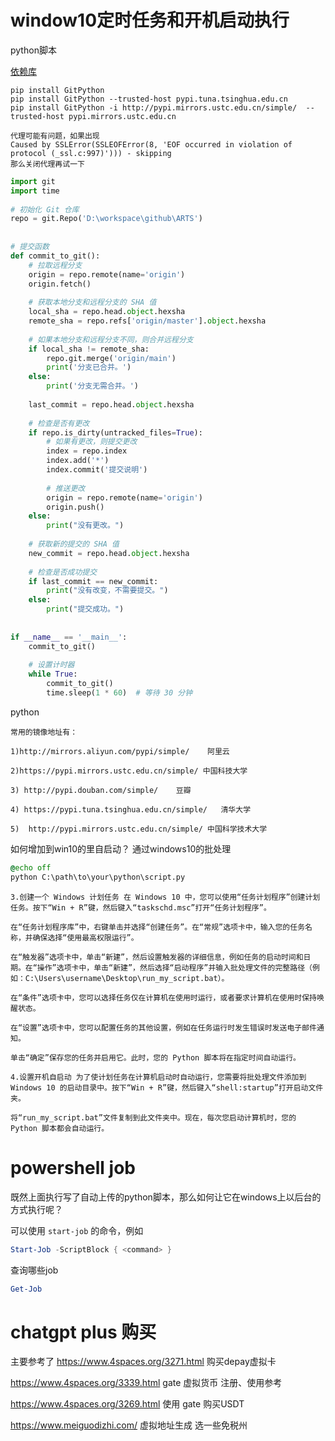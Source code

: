 

# window10定时任务和开机启动执行

python脚本

[依赖库](test)
```
pip install GitPython
pip install GitPython --trusted-host pypi.tuna.tsinghua.edu.cn
pip install GitPython -i http://pypi.mirrors.ustc.edu.cn/simple/  --trusted-host pypi.mirrors.ustc.edu.cn

代理可能有问题，如果出现
Caused by SSLError(SSLEOFError(8, 'EOF occurred in violation of protocol (_ssl.c:997)'))) - skipping
那么关闭代理再试一下

```

```python
import git  
import time  
  
# 初始化 Git 仓库  
repo = git.Repo('D:\workspace\github\ARTS')  
  
  
# 提交函数  
def commit_to_git():  
    # 拉取远程分支  
    origin = repo.remote(name='origin')  
    origin.fetch()  
  
    # 获取本地分支和远程分支的 SHA 值  
    local_sha = repo.head.object.hexsha  
    remote_sha = repo.refs['origin/master'].object.hexsha  
  
    # 如果本地分支和远程分支不同，则合并远程分支  
    if local_sha != remote_sha:  
        repo.git.merge('origin/main')  
        print('分支已合并。')  
    else:  
        print('分支无需合并。')  
  
    last_commit = repo.head.object.hexsha  
  
    # 检查是否有更改  
    if repo.is_dirty(untracked_files=True):  
        # 如果有更改，则提交更改  
        index = repo.index  
        index.add('*')  
        index.commit('提交说明')  
  
        # 推送更改  
        origin = repo.remote(name='origin')  
        origin.push()  
    else:  
        print("没有更改。")  
  
    # 获取新的提交的 SHA 值  
    new_commit = repo.head.object.hexsha  
  
    # 检查是否成功提交  
    if last_commit == new_commit:  
        print("没有改变，不需要提交。")  
    else:  
        print("提交成功。")  
  
  
if __name__ == '__main__':  
    commit_to_git()  
  
    # 设置计时器  
    while True:  
        commit_to_git()  
        time.sleep(1 * 60)  # 等待 30 分钟

```


python
```
常用的镜像地址有： 

1)http://mirrors.aliyun.com/pypi/simple/    阿里云

2)https://pypi.mirrors.ustc.edu.cn/simple/ 中国科技大学

3) http://pypi.douban.com/simple/    豆瓣

4) https://pypi.tuna.tsinghua.edu.cn/simple/   清华大学

5)  http://pypi.mirrors.ustc.edu.cn/simple/ 中国科学技术大学

```


如何增加到win10的里自启动？
通过windows10的批处理
```bat
@echo off
python C:\path\to\your\python\script.py

```

```
3.创建一个 Windows 计划任务 在 Windows 10 中，您可以使用“任务计划程序”创建计划任务。按下“Win + R”键，然后键入“taskschd.msc”打开“任务计划程序”。

在“任务计划程序库”中，右键单击并选择“创建任务”。在“常规”选项卡中，输入您的任务名称，并确保选择“使用最高权限运行”。

在“触发器”选项卡中，单击“新建”，然后设置触发器的详细信息，例如任务的启动时间和日期。在“操作”选项卡中，单击“新建”，然后选择“启动程序”并输入批处理文件的完整路径（例如：C:\Users\username\Desktop\run_my_script.bat）。

在“条件”选项卡中，您可以选择任务仅在计算机在使用时运行，或者要求计算机在使用时保持唤醒状态。

在“设置”选项卡中，您可以配置任务的其他设置，例如在任务运行时发生错误时发送电子邮件通知。

单击“确定”保存您的任务并启用它。此时，您的 Python 脚本将在指定时间自动运行。

4.设置开机自启动 为了使计划任务在计算机启动时自动运行，您需要将批处理文件添加到 Windows 10 的启动目录中。按下“Win + R”键，然后键入“shell:startup”打开启动文件夹。

将“run_my_script.bat”文件复制到此文件夹中。现在，每次您启动计算机时，您的 Python 脚本都会自动运行。
```




# powershell job
既然上面执行写了自动上传的python脚本，那么如何让它在windows上以后台的方式执行呢？

可以使用 `start-job` 的命令，例如

```powershell
Start-Job -ScriptBlock { <command> }

```


查询哪些job
```powershell
Get-Job
```




# chatgpt plus 购买

主要参考了
https://www.4spaces.org/3271.html  购买depay虚拟卡


https://www.4spaces.org/3339.html gate 虚拟货币 注册、使用参考


https://www.4spaces.org/3269.html  使用 gate 购买USDT


https://www.meiguodizhi.com/  虚拟地址生成 选一些免税州




